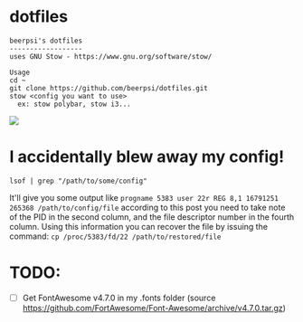 # dotfiles

    beerpsi's dotfiles
    ------------------
    uses GNU Stow - https://www.gnu.org/software/stow/
    
    Usage 
    cd ~
    git clone https://github.com/beerpsi/dotfiles.git
    stow <config you want to use>
      ex: stow polybar, stow i3...
      
 ![](https://cdn.discordapp.com/attachments/290312423309705218/735492972308594718/unknown.png)
     
# I accidentally blew away my config!

`lsof | grep "/path/to/some/config"`

It'll give you some output like `progname 5383 user 22r REG 8,1 16791251 265368 /path/to/config/file` according to this post you need to take note of the PID in the second column, and the file descriptor number in the fourth column. Using this information you can recover the file by issuing the command: `cp /proc/5383/fd/22 /path/to/restored/file`

# TODO: 

- [ ] Get FontAwesome v4.7.0 in my .fonts folder (source https://github.com/FortAwesome/Font-Awesome/archive/v4.7.0.tar.gz)
